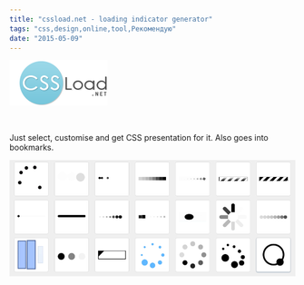 ```yaml
---
title: "cssload.net - loading indicator generator"
tags: "css,design,online,tool,Рекомендую"
date: "2015-05-09"
---
```


[![cssload_logo](images/cssload_logo.png)](https://cssload.net/)

 

Just select, customise and get CSS presentation for it. Also goes into bookmarks.

![cssload example](images/Screenshot-2015-05-08-19.36.07.png)
